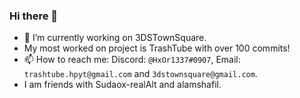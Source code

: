 ### Hi there 👋

<!--
**HotPizzaYT/HotPizzaYT** is a ✨ _special_ ✨ repository because its `README.md` (this file) appears on your GitHub profile.

Here are some ideas to get you started:


-->
- 🔭 I’m currently working on 3DSTownSquare.
- My most worked on project is TrashTube with over 100 commits!
- 📫 How to reach me: Discord: `@HxOr1337#0907`, Email: `trashtube.hpyt@gmail.com` and `3dstownsquare@gmail.com`.
- I am friends with Sudaox-realAlt and alamshafil.

